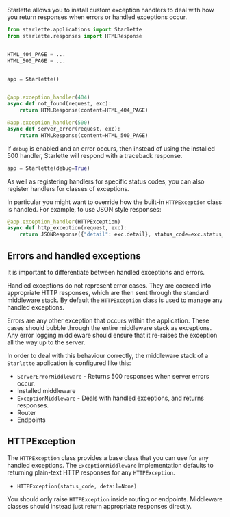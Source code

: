 
Starlette allows you to install custom exception handlers to deal with
how you return responses when errors or handled exceptions occur.

```python
from starlette.applications import Starlette
from starlette.responses import HTMLResponse


HTML_404_PAGE = ...
HTML_500_PAGE = ...


app = Starlette()


@app.exception_handler(404)
async def not_found(request, exc):
    return HTMLResponse(content=HTML_404_PAGE)

@app.exception_handler(500)
async def server_error(request, exc):
    return HTMLResponse(content=HTML_500_PAGE)
```

If `debug` is enabled and an error occurs, then instead of using the installed
500 handler, Starlette will respond with a traceback response.

```python
app = Starlette(debug=True)
```

As well as registering handlers for specific status codes, you can also
register handlers for classes of exceptions.

In particular you might want to override how the built-in `HTTPException` class
is handled. For example, to use JSON style responses:

```python
@app.exception_handler(HTTPException)
async def http_exception(request, exc):
    return JSONResponse({"detail": exc.detail}, status_code=exc.status_code)
```

## Errors and handled exceptions

It is important to differentiate between handled exceptions and errors.

Handled exceptions do not represent error cases. They are coerced into appropriate
HTTP responses, which are then sent through the standard middleware stack. By default
the `HTTPException` class is used to manage any handled exceptions.

Errors are any other exception that occurs within the application. These cases
should bubble through the entire middleware stack as exceptions. Any error
logging middleware should ensure that it re-raises the exception all the
way up to the server.

In order to deal with this behaviour correctly, the middleware stack of a
`Starlette` application is configured like this:

* `ServerErrorMiddleware` - Returns 500 responses when server errors occur.
* Installed middleware
* `ExceptionMiddleware` - Deals with handled exceptions, and returns responses.
* Router
* Endpoints

## HTTPException

The `HTTPException` class provides a base class that you can use for any
handled exceptions. The `ExceptionMiddleware` implementation defaults to
returning plain-text HTTP responses for any `HTTPException`.

* `HTTPException(status_code, detail=None)`

You should only raise `HTTPException` inside routing or endpoints. Middleware
classes should instead just return appropriate responses directly.
